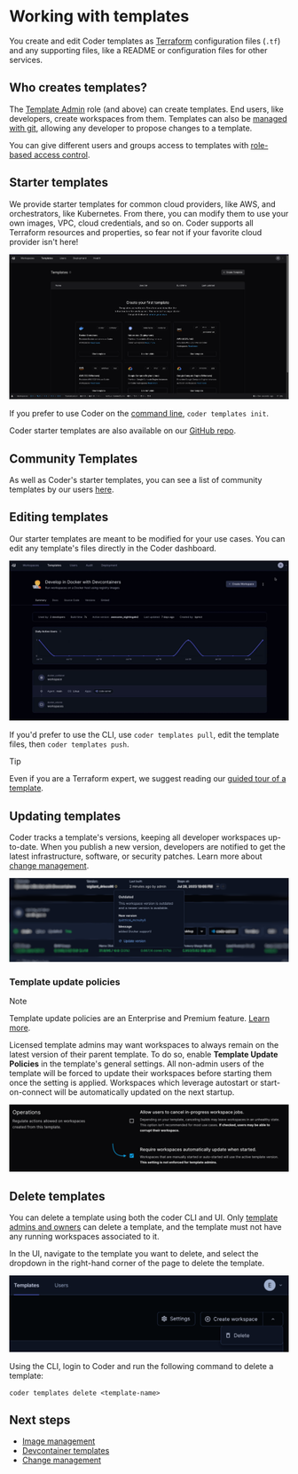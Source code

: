 # Working with templates

You create and edit Coder templates as
[Terraform](../../../tutorials/quickstart.md) configuration files (`.tf`) and
any supporting files, like a README or configuration files for other services.

## Who creates templates?

The [Template Admin](../../../admin/users/groups-roles.md#roles) role (and
above) can create templates. End users, like developers, create workspaces from
them. Templates can also be [managed with git](./change-management.md), allowing
any developer to propose changes to a template.

You can give different users and groups access to templates with
[role-based access control](../template-permissions.md).

## Starter templates

We provide starter templates for common cloud providers, like AWS, and
orchestrators, like Kubernetes. From there, you can modify them to use your own
images, VPC, cloud credentials, and so on. Coder supports all Terraform
resources and properties, so fear not if your favorite cloud provider isn't
here!

![Starter templates](../../../images/start/starter-templates.png)

If you prefer to use Coder on the
[command line](../../../reference/cli/index.md), `coder templates init`.

Coder starter templates are also available on our
[GitHub repo](https://github.com/coder/coder/tree/main/examples/templates).

## Community Templates

As well as Coder's starter templates, you can see a list of community templates
by our users
[here](https://github.com/coder/coder/blob/main/examples/templates/community-templates.md).

## Editing templates

Our starter templates are meant to be modified for your use cases. You can edit
any template's files directly in the Coder dashboard.

![Editing a template](../../../images/templates/choosing-edit-template.gif)

If you'd prefer to use the CLI, use `coder templates pull`, edit the template
files, then `coder templates push`.

> [!TIP]
> Even if you are a Terraform expert, we suggest reading our
> [guided tour of a template](../../../tutorials/template-from-scratch.md).

## Updating templates

Coder tracks a template's versions, keeping all developer workspaces up-to-date.
When you publish a new version, developers are notified to get the latest
infrastructure, software, or security patches. Learn more about
[change management](./change-management.md).

![Updating a template](../../../images/templates/update.png)

### Template update policies

> [!NOTE]
> Template update policies are an Enterprise and Premium feature.
> [Learn more](https://coder.com/pricing#compare-plans).

Licensed template admins may want workspaces to always remain on the latest
version of their parent template. To do so, enable **Template Update Policies**
in the template's general settings. All non-admin users of the template will be
forced to update their workspaces before starting them once the setting is
applied. Workspaces which leverage autostart or start-on-connect will be
automatically updated on the next startup.

![Template update policies](../../../images/templates/update-policies.png)

## Delete templates

You can delete a template using both the coder CLI and UI. Only
[template admins and owners](../../users/groups-roles.md#roles) can delete a
template, and the template must not have any running workspaces associated to
it.

In the UI, navigate to the template you want to delete, and select the dropdown
in the right-hand corner of the page to delete the template.

![delete-template](../../../images/delete-template.png)

Using the CLI, login to Coder and run the following command to delete a
template:

```shell
coder templates delete <template-name>
```

## Next steps

- [Image management](./image-management.md)
- [Devcontainer templates](./devcontainers/index.md)
- [Change management](./change-management.md)

